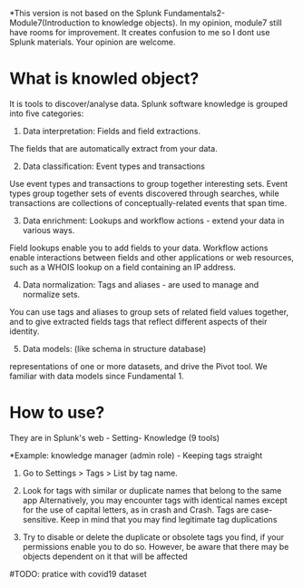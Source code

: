 *This version is not based on the Splunk Fundamentals2-Module7(Introduction to knowledge objects). In my opinion, module7 still have rooms for improvement. It creates confusion to me so I dont use Splunk materials. Your opinion are welcome.

# What is knowled object? 
It is tools to discover/analyse data. Splunk software knowledge is grouped into five categories:

1. Data interpretation: Fields and field extractions. 

The fields that are automatically extract from your data.

2. Data classification: Event types and transactions 

Use event types and transactions to group together interesting sets. Event types group together sets of events discovered through searches, while transactions are collections of conceptually-related events that span time.

3. Data enrichment: Lookups and workflow actions - extend your data in various ways. 

Field lookups enable you to add fields to your data. Workflow actions enable interactions between fields and other applications or web resources, such as a WHOIS lookup on a field containing an IP address. 

4. Data normalization: Tags and aliases - are used to manage and normalize sets. 

You can use tags and aliases to group sets of related field values together, and to give extracted fields tags that reflect different aspects of their identity.

5. Data models: (like schema in structure database)

representations of one or more datasets, and drive the Pivot tool. We familiar with data models since Fundamental 1.

# How to use?
They are in Splunk's web - Setting- Knowledge (9 tools)

*Example: knowledge manager (admin role) - Keeping tags straight

1. Go to Settings > Tags > List by tag name.

2. Look for tags with similar or duplicate names that belong to the same app Alternatively, you may encounter tags with identical names except for the use of capital letters, as in crash and Crash. Tags are case-sensitive. Keep in mind that you may find legitimate tag duplications

3. Try to disable or delete the duplicate or obsolete tags you find, if your permissions enable you to do so. However, be aware that there may be objects dependent on it that will be affected

#TODO: pratice with covid19 dataset
